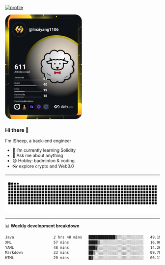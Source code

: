 [![profile](https://user-images.githubusercontent.com/54968314/208005045-e4b42f3b-833d-4242-bfcc-e764865553a2.svg)](https://www.calligrapher.ai/)

<a href="https://app.daily.dev/linziyang1106"><img src="/devcard.png" width="250" alt="ISheep's Dev Card"/></a>

### Hi there 🐏

I'm ISheep, a back-end engineer

- 🔭 I’m currently learning Solidity
- 💬 Ask me about anything
- 😄 Hobby: badminton & coding
- 👓 explore crypto and Web3.0

-------

![](https://raw.githubusercontent.com/ISheepp/ISheepp/output/github-contribution-grid-snake.svg)

-------

📊 **Weekly development breakdown**
<!--START_SECTION:waka-->

```txt
Java                  2 hrs 48 mins   ████████████▒░░░░░░░░░░░░   49.19 %
XML                   57 mins         ████▒░░░░░░░░░░░░░░░░░░░░   16.90 %
YAML                  48 mins         ███▓░░░░░░░░░░░░░░░░░░░░░   14.26 %
Markdown              33 mins         ██▒░░░░░░░░░░░░░░░░░░░░░░   09.78 %
HTML                  20 mins         █▓░░░░░░░░░░░░░░░░░░░░░░░   06.11 %
```

<!--END_SECTION:waka-->
